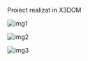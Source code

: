 Proiect realizat in X3DOM

![img1](https://github.com/dianamaris9/dianamaris9.github.io/blob/master/Diana%20Maris/Capturi/capture1.PNG)


![img2](https://github.com/dianamaris9/dianamaris9.github.io/blob/master/Diana%20Maris/Capturi/capture2.JPG)


![img3](https://github.com/dianamaris9/dianamaris9.github.io/blob/master/Diana%20Maris/Capturi/capture3.JPG)